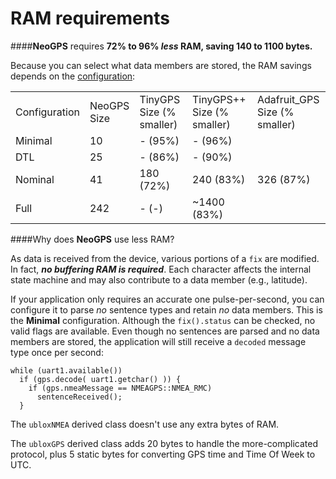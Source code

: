 RAM requirements
=======

####**NeoGPS** requires **72% to 96% _less_ RAM, saving 140 to 1100 bytes.**

Because you can select what data members are stored, the RAM savings depends on the [configuration](doc/Configurations.md):

<table>
<tr><td>Configuration</td><td>NeoGPS<br>Size</td><td>TinyGPS<br>Size (% smaller)</td><td>TinyGPS++<br>Size (% smaller)</td><td>Adafruit_GPS<br>Size (% smaller)</td></tr>
<tr><td>Minimal</td><td>10</td><td>-    (95%)</td><td>-    (96%)</td></tr>
<tr><td>DTL</td><td>25</td><td>-    (86%)</td><td>-    (90%)</td></tr>
<tr><td>Nominal</td><td>41</td><td>180 (72%)</td><td>240 (83%)</td><td>326 (87%)</td></tr>
<tr><td>Full</td><td>242</td><td>- (-)</td><td>~1400 (83%)</td></tr>
</table>

####Why does **NeoGPS** use less RAM?

As data is received from the device, various portions of a `fix` are 
modified.  In fact, _**no buffering RAM is required**_.  Each character 
affects the internal state machine and may also contribute to a data member 
(e.g., latitude). 

If your application only requires an accurate one pulse-per-second, you 
can configure it to parse *no* sentence types and retain *no* data members. 
This is the **Minimal** configuration.  Although the 
`fix().status` can be checked, no valid flags are available.  Even 
though no sentences are parsed and no data members are stored, the 
application will  still receive a `decoded` message type once per second:

```
while (uart1.available())
  if (gps.decode( uart1.getchar() )) {
    if (gps.nmeaMessage == NMEAGPS::NMEA_RMC)
      sentenceReceived();
  }
```

The `ubloxNMEA` derived class doesn't use any extra bytes of RAM.

The `ubloxGPS` derived class adds 20 bytes to handle the more-complicated protocol, 
plus 5 static bytes for converting GPS time and Time Of Week to UTC.

